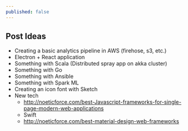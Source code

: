 ```yaml
---
published: false
---
```

## Post Ideas

- Creating a basic analytics pipeline in AWS (firehose, s3, etc.)
- Electron + React application
- Something with Scala (Distributed spray app on akka cluster)
- Something with Go
- Something with Ansible
- Something with Spark ML
- Creating an icon font with Sketch
- New tech
	- http://noeticforce.com/best-Javascript-frameworks-for-single-page-modern-web-applications
	- Swift
	- http://noeticforce.com/best-material-design-web-frameworks